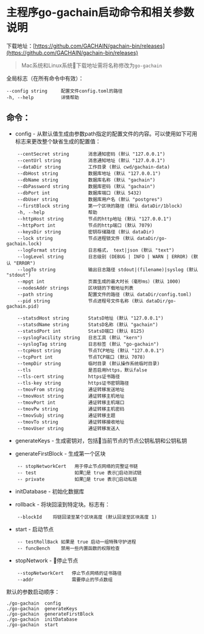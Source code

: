 # 主程序go-gachain启动命令和相关参数说明

下载地址：[https://github.com/GACHAIN/gachain-bin/releases](https://github.com/GACHAIN/gachain-bin/releases)

> Mac系统和Linux系统下载地址需将名称修改为`go-gachain`

全局标志（在所有命令中有效）：

    --config string     配置文件config.toml的路径
    -h, --help          详情帮助

## 命令：

- config - 从默认值生成由参数path指定的配置文件的内容。可以使用如下可用标志来更改整个缺省生成的配置值：

```
    --centSecret string       消息通知密码 (默认 "127.0.0.1")
    --centUrl string          消息通知地址 (默认 "127.0.0.1")
    --dataDir string          工作目录 (默认 cwd/gachain-data)
    --dbHost string           数据库地址 (默认 "127.0.0.1")
    --dbName string           数据库名称 (默认 "gachain")
    --dbPassword string       数据库密码 (默认 "gachain")
    --dbPort int              数据库端口 (默认 5432)
    --dbUser string           数据库用户名 (默认 "postgres")
    --firstBlock string       第一个区块的路径 (默认 dataDir/1block)
    -h, --help                帮助
    --httpHost string         节点的http地址 (默认 "127.0.0.1")
    --httpPort int            节点的http端口 (默认 7079)
    --keysDir string          密钥存储路径 (默认 dataDir)
    --lock string             节点进程锁文件 (默认 dataDir/go-gachain.lock)
    --logFormat string        日志格式， text|json (默认 "text")
    --logLevel string         日志级别 (DEBUG | INFO | WARN | ERROR) (默认 "ERROR")
    --logTo string            输出日志路径 stdout|(filename)|syslog (默认 "stdout")
    --mpgt int                页面生成的最大时长（毫秒ms）(默认 1000)
    --nodesAddr strings       区块链的下载地址列表
    --path string             配置文件的路径 (默认 dataDir/config.toml)
    --pid string              节点进程号文件名称 (默认 dataDir/go-gachain.pid)

    --statsdHost string       StatsD地址 (默认 "127.0.0.1")
    --statsdName string       StatsD名称 (默认 "gachain")
    --statsdPort int          StatsD端口 (默认 8125)
    --syslogFacility string   日志工具 (默认 "kern")
    --syslogTag string        日志标签 (默认 "go-gachain")
    --tcpHost string          节点TCP地址 (默认 "127.0.0.1")
    --tcpPort int             节点TCP端口 (默认 7078)
    --tempDir string          临时目录 (默认操作系统临时目录)
    --tls                     是否启用https，默认false
    --tls-cert string         https证书路径
    --tls-key string          https证书密钥路径
    --tmovFrom string         通证转移发送地址
    --tmovHost string         通证转移主机地址
    --tmovPort int            通证转移主机端口
    --tmovPw string           通证转移主机密码
    --tmovSubj string         通证转移主题
    --tmovTo string           通证转移接收地址
    --tmovUser string         通证转移发送人
```

- generateKeys - 生成密钥对，包括当前节点的节点公钥私钥和公钥私钥

- generateFirstBlock - 生成第一个区块

```
    -- stopNetworkCert   用于停止节点网络的完整证书链
    -- test              如果是 true 表示启动测试链
    -- private           如果是 true 表示启动私链
```

- initDatabase - 初始化数据库

- rollback - 将块回滚到特定块。标志有：

```
    --blockId    将链回滚至某个区块高度 (默认回滚至区块高度 1)
```

- start - 启动节点

```
    -- testRollBack 如果是 true 启动一组特殊守护进程
    -- funcBench    禁用一些内置函数的权限检查
```

- stopNetwork - 停止节点

```
    --stopNetworkCert   停止节点网络的证书路径
    --addr              需要停止的节点数组
```

默认的参数启动顺序：

```
./go-gachain  config
./go-gachain  generateKeys
./go-gachain  generateFirstBlock
./go-gachain  initDatabase
./go-gachain  start
```
